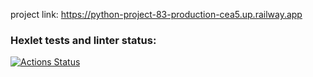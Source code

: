 project link: https://python-project-83-production-cea5.up.railway.app

### Hexlet tests and linter status:
[![Actions Status](https://github.com/Sam0yl/python-project-83/workflows/hexlet-check/badge.svg)](https://github.com/Sam0yl/python-project-83/actions)